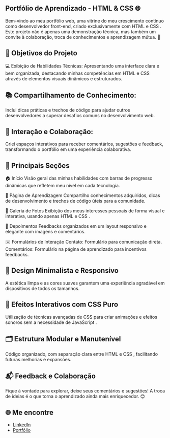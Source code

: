 ## Portfólio de Aprendizado - HTML & CSS 🌐
Bem-vindo ao meu portfólio web, uma vitrine do meu crescimento contínuo como desenvolvedor front-end, criado exclusivamente com HTML e CSS . Este projeto não é apenas uma demonstração técnica, mas também um convite à colaboração, troca de conhecimentos e aprendizagem mútua. 🚀

## 🎯 Objetivos do Projeto
💻 Exibição de Habilidades Técnicas:
Apresentando uma interface clara e bem organizada, destacando minhas competências em HTML e CSS através de elementos visuais dinâmicos e estruturados.

## 📚 Compartilhamento de Conhecimento:
Inclui dicas práticas e trechos de código para ajudar outros desenvolvedores a superar desafios comuns no desenvolvimento web.

## 🤝 Interação e Colaboração:
Criei espaços interativos para receber comentários, sugestões e feedback, transformando o portfólio em uma experiência colaborativa.

## 📌 Principais Seções
🏠 Início
Visão geral das minhas habilidades com barras de progresso dinâmicas que refletem meu nível em cada tecnologia.

📖 Página de Aprendizagem
Compartilho conhecimentos adquiridos, dicas de desenvolvimento e trechos de código úteis para a comunidade.

📸 Galeria de Fotos
Exibição dos meus interesses pessoais de forma visual e interativa, usando apenas HTML e CSS .

💬 Depoimentos
Feedbacks organizados em um layout responsivo e elegante com imagens e comentários.

✉️ Formulários de Interação
Contato: Formulário para comunicação direta.
Comentários: Formulário na página de aprendizado para incentivos feedbacks.

## 🎨 Design Minimalista e Responsivo
A estética limpa e as cores suaves garantem uma experiência agradável em dispositivos de todos os tamanhos.

## 🚀 Efeitos Interativos com CSS Puro
Utilização de técnicas avançadas de CSS para criar animações e efeitos sonoros sem a necessidade de JavaScript .

## 🗂️ Estrutura Modular e Manutenível
Código organizado, com separação clara entre HTML e CSS , facilitando futuras melhorias e expansões.

## 📬 Feedback e Colaboração
Fique à vontade para explorar, deixe seus comentários e sugestões! A troca de ideias é o que torna o aprendizado ainda mais enriquecedor. 😊

## 🌐 Me encontre
- [LinkedIn](https://www.linkedin.com/in/gabriellfreitasr)
- [Portfólio](https://portfoliogabriellfreitasr.vercel.app/)

